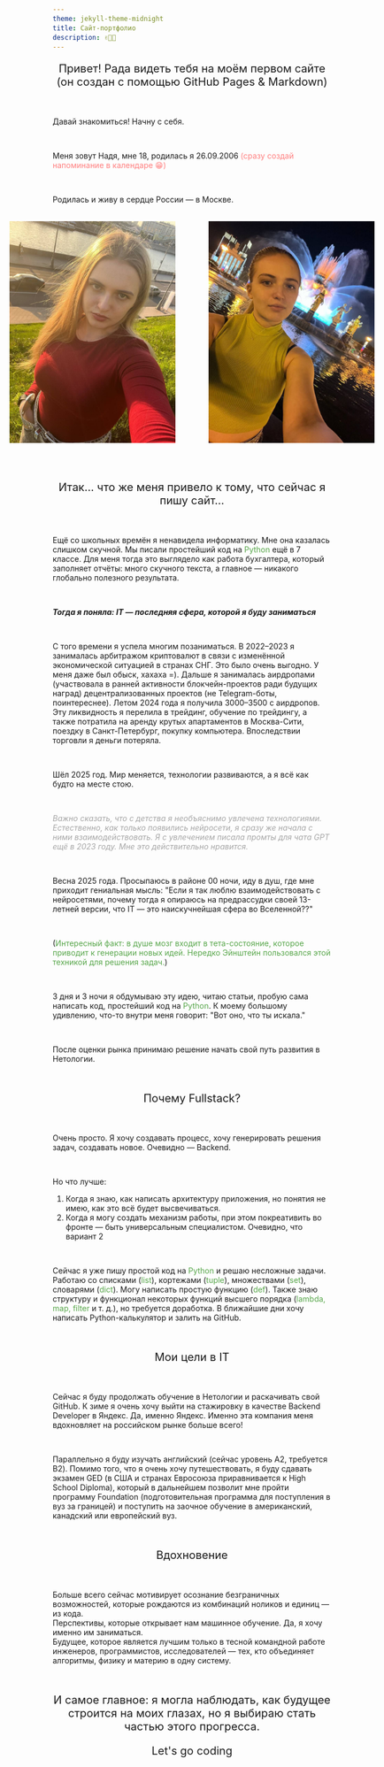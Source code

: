 ```yaml
---
theme: jekyll-theme-midnight
title: Сайт-портфолио
description: ✌🏻🐧
---
```


<p align="center" style="font-size:20px;">
Привет! 
Рада видеть тебя на моём первом сайте (он создан с помощью GitHub Pages & Markdown)
</p>

<br>

Давай знакомиться! Начну с себя.

<br>

Меня зовут Надя, мне 18, родилась я 26.09.2006 <span style="color:#FF7F7F">(сразу создай напоминание в календаре 😁)</span>

<br>

Родилась и живу в сердце России — в Москве.

<br>

<div style="display: flex; gap: 60px; justify-content: center;">
  <img src="photo_2025-07-29_23-52-50.jpg" alt="Моё фото" width="300">
  <img src="photo_2025-07-29_23-52-52.jpg" alt="Моё фото" width="300">
</div>

<br><br>

<p align="center" style="font-size:20px;">Итак... что же меня привело к тому, что сейчас я пишу сайт...
</p>

<br>

Ещё со школьных времён я ненавидела информатику. Мне она казалась слишком скучной. Мы писали простейший код на <span style="color:#57A64A">Python</span> ещё в 7 классе. Для меня тогда это выглядело как работа бухгалтера, который заполняет отчёты: много скучного текста, а главное — никакого глобально полезного результата.

<br>

_**Тогда я поняла: IT — последняя сфера, которой я буду заниматься**_

<br>

С того времени я успела многим позаниматься. В 2022–2023 я занималась арбитражом криптовалют в связи с изменённой экономической ситуацией в странах СНГ. Это было очень выгодно. У меня даже был обыск, хахаха =). Дальше я занималась аирдропами (участвовала в ранней активности блокчейн-проектов ради будущих наград) децентрализованных проектов (не Telegram-боты, поинтереснее). Летом 2024 года я получила $3000–$3500 с аирдропов. Эту ликвидность я перелила в трейдинг, обучение по трейдингу, а также потратила на аренду крутых апартаментов в Москва-Сити, поездку в Санкт-Петербург, покупку компьютера. Впоследствии торговли я деньги потеряла.

<br>

Шёл 2025 год. Мир меняется, технологии развиваются, а я всё как будто на месте стою. 

<br>

<span style="color:#A6A6A6">_Важно сказать, что с детства я необъяснимо увлечена технологиями. Естественно, как только появились нейросети, я сразу же начала с ними взаимодействовать. Я с увлечением писала промты для чата GPT ещё в 2023 году. Мне это действительно нравится._</span>

<br>

Весна 2025 года. Просыпаюсь в районе 00 ночи, иду в душ, где мне приходит гениальная мысль: "Если я так люблю взаимодействовать с нейросетями, почему тогда я опираюсь на предрассудки своей 13-летней версии, что IT — это наискучнейшая сфера во Вселенной??"

<br>

(<span style="color:#57A64A">Интересный факт: в душе мозг входит в тета-состояние, которое приводит к генерации новых идей. Нередко Эйнштейн пользовался этой техникой для решения задач.</span>)

<br>

3 дня и 3 ночи я обдумываю эту идею, читаю статьи, пробую сама написать код, простейший код на <span style="color:#57A64A">Python</span>. К моему большому удивлению, что-то внутри меня говорит: "Вот оно, что ты искала."

<br>

После оценки рынка принимаю решение начать свой путь развития в Нетологии.

<br>

<p align="center" style="font-size:20px;">Почему Fullstack?
</p>

<br>

Очень просто. Я хочу создавать процесс, хочу генерировать решения задач, создавать новое. Очевидно — Backend. 

<br>

Но что лучше:
1. Когда я знаю, как написать архитектуру приложения, но понятия не имею, как это всё будет высвечиваться. 
2. Когда я могу создать механизм работы, при этом покреативить во фронте — быть универсальным специалистом.
Очевидно, что вариант 2

<br>

Сейчас я уже пишу простой код на <span style="color:#57A64A">Python</span> и решаю несложные задачи. Работаю со списками (<span style="color:#57A64A">list</span>), кортежами (<span style="color:#57A64A">tuple</span>), множествами (<span style="color:#57A64A">set</span>), словарями (<span style="color:#57A64A">dict</span>). Могу написать простую функцию (<span style="color:#57A64A">def</span>). Также знаю структуру и функционал некоторых функций высшего порядка (<span style="color:#57A64A">lambda, map, filter</span> и т. д.), но требуется доработка. В ближайшие дни хочу написать Python-калькулятор и залить на GitHub. 

<br>

<p align="center" style="font-size:20px;">Мои цели в IT
</p>

<br>

Сейчас я буду продолжать обучение в Нетологии и раскачивать свой GitHub. К зиме я очень хочу выйти на стажировку в качестве Backend Developer в Яндекс. Да, именно Яндекс. Именно эта компания меня вдохновляет на российском рынке больше всего!

<br>

Параллельно я буду изучать английский (сейчас уровень A2, требуется B2). Помимо того, что я очень хочу путешествовать, я буду сдавать экзамен GED (в США и странах Евросоюза приравнивается к High School Diploma), который в дальнейшем позволит мне пройти программу Foundation (подготовительная программа для поступления в вуз за границей) и поступить на заочное обучение в американский, канадский или европейский вуз.

<br>

<p align="center" style="font-size:20px;">Вдохновение
</p>

<br>

Больше всего сейчас мотивирует осознание безграничных возможностей, которые рождаются из комбинаций ноликов и единиц — из кода.  
Перспективы, которые открывает нам машинное обучение. Да, я хочу именно им заниматься.  
Будущее, которое является лучшим только в тесной командной работе инженеров, программистов, исследователей — тех, кто объединяет алгоритмы, физику и материю в одну систему. 

<br>


<p align="center" style="font-size:20px;">И самое главное: я могла наблюдать, как будущее строится на моих глазах, но я выбираю стать частью этого прогресса.
</p>




<p align="center" style="font-size:20px;">Let's go coding
</p>
